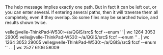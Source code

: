 The help message implies exactly one path. But in fact it can be left out, or you can enter several. If entering several paths, then it will traverse them all completely, even if they overlap. So some files may be searched twice, and results shown twice. 

velle@velle-ThinkPad-W530:~/a/QGIS/src$ fccf --enum '' | wc
   1264    3053   29005
velle@velle-ThinkPad-W530:~/a/QGIS/src$ fccf --enum '' . | wc
   1264    3053   29005
velle@velle-ThinkPad-W530:~/a/QGIS/src$ fccf --enum '' . . | wc
   2527    6106   58009